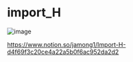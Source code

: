 # import_H

![image](https://user-images.githubusercontent.com/54261116/153271723-8d4cccd1-f840-4a58-bd20-321553cdad16.png)

https://www.notion.so/jamong1/Import-H-d4f69f3c20ce4a22a5b0f6ac952da2d2

